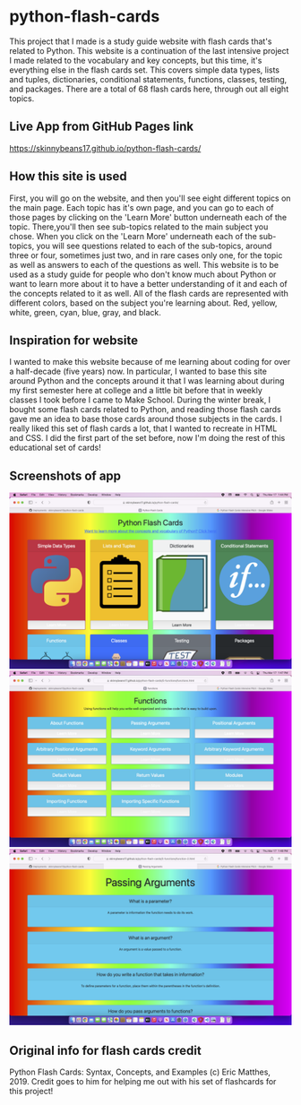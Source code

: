 # python-flash-cards

This project that I made is a study guide website with flash cards that's related to Python. This website is a continuation of the last intensive project I made related to the vocabulary and key concepts, but this time, it's everything else in the flash cards set. This covers simple data types, lists and tuples, dictionaries, conditional statements, functions, classes, testing, and packages. There are a total of 68 flash cards here, through out all eight topics.

## Live App from GitHub Pages link
https://skinnybeans17.github.io/python-flash-cards/

## How this site is used

First, you will go on the website, and then you'll see eight different topics on the main page. Each topic has it's own page, and you can go to each of those pages by clicking on the 'Learn More' button underneath each of the topic. There,you'll then see sub-topics related to the main subject you chose. When you click on the 'Learn More' underneath each of the sub-topics, you will see questions related to each of the sub-topics, around three or four, sometimes just two, and in rare cases only one, for the topic as well as answers to each of the questions as well. This website is to be used as a study guide for people who don't know much about Python or want to learn more about it to have a better understanding of it and each of the concepts related to it as well. All of the flash cards are represented with different colors, based on the subject you're learning about. Red, yellow, white, green, cyan, blue, gray, and black.

## Inspiration for website

I wanted to make this website because of me learning about coding for over a half-decade (five years) now. In particular, I wanted to base this site around Python and the concepts around it that I was learning about during my first semester here at college and a little bit before that in weekly classes I took before I came to Make School. During the winter break, I bought some flash cards related to Python, and reading those flash cards gave me an idea to base those cards around those subjects in the cards. I really liked this set of flash cards a lot, that I wanted to recreate in HTML and CSS. I did the first part of the set before, now I'm doing the rest of this educational set of cards!

## Screenshots of app

![main menu](https://github.com/skinnybeans17/python-flash-cards/blob/main/images/Screen%20Shot%202022-03-17%20at%201.44.15%20PM.png)
![one of the topics](https://github.com/skinnybeans17/python-flash-cards/blob/main/images/Screen%20Shot%202022-03-17%20at%201.47.17%20PM.png)
![one of the questions](https://github.com/skinnybeans17/python-flash-cards/blob/main/images/Screen%20Shot%202022-03-17%20at%201.48.38%20PM.png)


## Original info for flash cards credit

Python Flash Cards: Syntax, Concepts, and Examples (c) Eric Matthes, 2019. Credit goes to him for helping me out with his set of flashcards for this project!